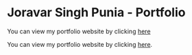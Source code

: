 # Joravar Singh Punia - Portfolio

You can view my portfolio website by clicking [here](https://www.joravarsinghpunia.com)


You can view my portfolio website by clicking <a href="https://www.joravarsinghpunia.com" target="_blank">here</a>.
